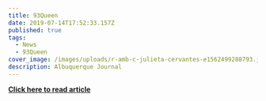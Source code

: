 ```yaml
---
title: 93Queen
date: 2019-07-14T17:52:33.157Z
published: true
tags:
  - News
  - 93Queen
cover_image: /images/uploads/r-amb-c-julieta-cervantes-e1562499288793.jpg
description: Albuquerque Journal
---
```

**[Click here to read article](https://www.abqjournal.com/1338741/uniquely-jewish-stories-film-festival-weaves-colorful-fabric-of-stories-with-wide-appeal-ex-each-of-the-six-films-being-screened-as-part-of-the-jewish-film-festival-offers-a-different-point-of-vi.html)**